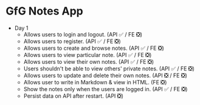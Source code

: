 # GfG Notes App

- Day 1
  - Allows users to login and logout. (API ✅ / FE ❎)
  - Allows users to register. (API ✅ / FE ❎)
  - Allows users to create and browse notes. (API ✅ / FE ❎)
  - Allows users to view particular note. (API ✅ / FE ❎)
  - Allows users to view their own notes. (API ✅ / FE ❎)
  - Users shouldn't be able to view others' private notes. (API ✅ / FE ❎)
  - Allows users to update and delete their own notes. (API ❎ / FE ❎)
  - Allows user to write in Markdown & view in HTML. (FE ❎)
  - Show the notes only when the users are logged in. (API ✅ / FE ❎)
  - Persist data on API after restart. (API ❎)
